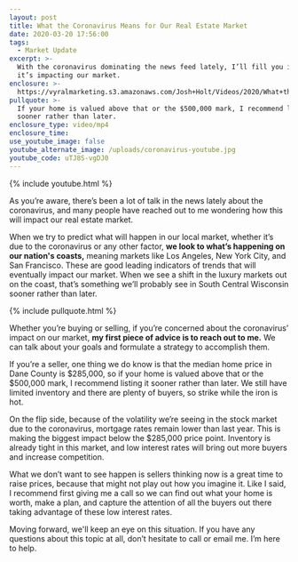```yaml
---
layout: post
title: What the Coronavirus Means for Our Real Estate Market
date: 2020-03-20 17:56:00
tags:
  - Market Update
excerpt: >-
  With the coronavirus dominating the news feed lately, I’ll fill you in on how
  it’s impacting our market.
enclosure: >-
  https://vyralmarketing.s3.amazonaws.com/Josh+Holt/Videos/2020/What+the+Coronavirus+Means+for+Our+Real+Estate+Market.mp4
pullquote: >-
  If your home is valued above that or the $500,000 mark, I recommend listing it
  sooner rather than later.
enclosure_type: video/mp4
enclosure_time:
use_youtube_image: false
youtube_alternate_image: /uploads/coronavirus-youtube.jpg
youtube_code: uTJ8S-vgDJ0
---
```


{% include youtube.html %}

As you’re aware, there’s been a lot of talk in the news lately about the coronavirus, and many people have reached out to me wondering how this will impact our real estate market.&nbsp;&nbsp;

When we try to predict what will happen in our local market, whether it’s due to the coronavirus or any other factor, **we look to what’s happening on our nation's coasts,** meaning markets like Los Angeles, New York City, and San Francisco. These are good leading indicators of trends that will eventually impact our market. When we see a shift in the luxury markets out on the coast, that’s something we’ll probably see in South Central Wisconsin sooner rather than later.&nbsp;

{% include pullquote.html %}

Whether you’re buying or selling, if you’re concerned about the coronavirus’ impact on our market, **my first piece of advice is to reach out to me.** We can talk about your goals and formulate a strategy to accomplish them.&nbsp;

If you’re a seller, one thing we do know is that the median home price in Dane County is $285,000, so if your home is valued above that or the $500,000 mark, I recommend listing it sooner rather than later. We still have limited inventory and there are plenty of buyers, so strike while the iron is hot.&nbsp;

On the flip side, because of the volatility we’re seeing in the stock market due to the coronavirus, mortgage rates remain lower than last year. This is making the biggest impact below the $285,000 price point. Inventory is already tight in this market, and low interest rates will bring out more buyers and increase competition.&nbsp;

What we don’t want to see happen is sellers thinking now is a great time to raise prices, because that might not play out how you imagine it. Like I said, I recommend first giving me a call so we can find out what your home is worth, make a plan, and capture the attention of all the buyers out there taking advantage of these low interest rates.&nbsp;

Moving forward, we'll keep an eye on this situation. If you have any questions about this topic at all, don’t hesitate to call or email me. I’m here to help.